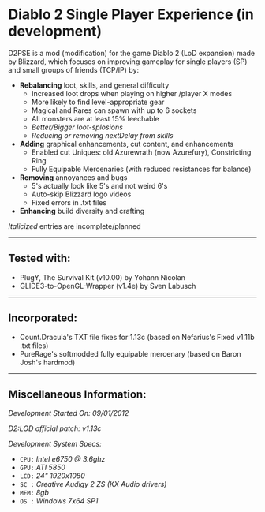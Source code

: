 # Diablo 2 Single Player Experience (in development) #

D2PSE is a mod (modification) for the game Diablo 2 (LoD expansion) made by Blizzard, which focuses on improving gameplay for single players (SP) and small groups of friends (TCP/IP) by:

  * **Rebalancing** loot, skills, and general difficulty
    * Increased loot drops when playing on higher /player X modes
    * More likely to find level-appropriate gear
    * Magical and Rares can spawn with up to 6 sockets
    * All monsters are at least 15% leechable
    * _Better/Bigger loot-splosions_
    * _Reducing or removing nextDelay from skills_
  * **Adding** graphical enhancements, cut content, and enhancements
    * Enabled cut Uniques: old Azurewrath (now Azurefury), Constricting Ring
    * Fully Equipable Mercenaries (with reduced resistances for balance)
  * **Removing** annoyances and bugs
    * 5's actually look like 5's and not weird 6's
    * Auto-skip Blizzard logo videos
    * Fixed errors in .txt files
  * **Enhancing** build diversity and crafting

_Italicized_ entries are incomplete/planned


---


## Tested with: ##
  * PlugY, The Survival Kit (v10.00) by Yohann Nicolan
  * GLIDE3-to-OpenGL-Wrapper (v1.4e) by Sven Labusch


---


## Incorporated: ##
  * Count.Dracula's TXT file fixes for 1.13c (based on Nefarius's Fixed v1.11b .txt files)
  * PureRage's softmodded fully equipable mercenary (based on Baron Josh's hardmod)


---


## Miscellaneous Information: ##

_Development Started On: 09/01/2012_

_D2:LOD official patch: v1.13c_

_Development System Specs:_
  * `CPU:` _Intel e6750 @ 3.6ghz_
  * `GPU:` _ATI 5850_
  * `LCD:` _24" 1920x1080_
  * `SC :` _Creative Audigy 2 ZS (KX Audio drivers)_
  * `MEM:` _8gb_
  * `OS :` _Windows 7x64 SP1_